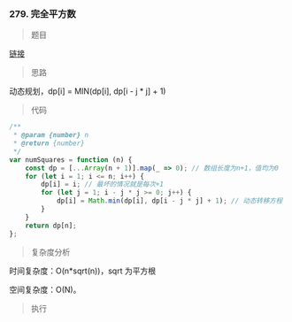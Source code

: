 ### 279. 完全平方数

> 题目

[链接](https://leetcode-cn.com/problems/perfect-squares/)

> 思路

动态规划，dp[i] = MIN(dp[i], dp[i - j * j] + 1)

> 代码

```js
/**
 * @param {number} n
 * @return {number}
 */
var numSquares = function (n) {
    const dp = [...Array(n + 1)].map(_ => 0); // 数组长度为n+1，值均为0
    for (let i = 1; i <= n; i++) {
        dp[i] = i; // 最坏的情况就是每次+1
        for (let j = 1; i - j * j >= 0; j++) {
            dp[i] = Math.min(dp[i], dp[i - j * j] + 1); // 动态转移方程
        }
    }
    return dp[n];
};
```

> 复杂度分析

时间复杂度：O(n*sqrt(n))，sqrt 为平方根

空间复杂度：O(N)。

> 执行
